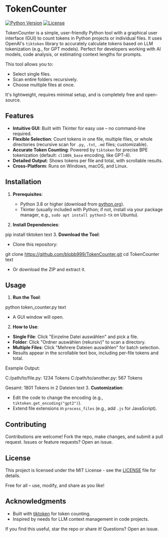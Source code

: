 # TokenCounter

[![Python Version](https://img.shields.io/badge/python-3.8%2B-blue.svg)](https://www.python.org/downloads/)
[![License](https://img.shields.io/badge/license-MIT-green.svg)](https://opensource.org/licenses/MIT)

TokenCounter is a simple, user-friendly Python tool with a graphical user interface (GUI) to count tokens in Python projects or individual files. It uses OpenAI's `tiktoken` library to accurately calculate tokens based on LLM tokenization (e.g., for GPT models). Perfect for developers working with AI models, code analysis, or estimating context lengths for prompts.

This tool allows you to:
- Select single files.
- Scan entire folders recursively.
- Choose multiple files at once.

It's lightweight, requires minimal setup, and is completely free and open-source.

## Features

- **Intuitive GUI**: Built with Tkinter for easy use – no command-line required.
- **Flexible Selection**: Count tokens in one file, multiple files, or whole directories (recursive scan for `.py`, `.txt`, `.md` files; customizable).
- **Accurate Token Counting**: Powered by `tiktoken` for precise BPE tokenization (default: `cl100k_base` encoding, like GPT-4).
- **Detailed Output**: Shows tokens per file and total, with scrollable results.
- **Cross-Platform**: Runs on Windows, macOS, and Linux.

## Installation

1. **Prerequisites**:
   - Python 3.8 or higher (download from [python.org](https://www.python.org/downloads/)).
   - Tkinter (usually included with Python; if not, install via your package manager, e.g., `sudo apt install python3-tk` on Ubuntu).

2. **Install Dependencies**:

pip install tiktoken
text
3. **Download the Tool**:
- Clone this repository:

git clone https://github.com/blobb999/TokenCounter.git
cd TokenCounter
text
- Or download the ZIP and extract it.

## Usage

1. **Run the Tool**:

python token_counter.py
text
- A GUI window will open.

2. **How to Use**:
- **Single File**: Click "Einzelne Datei auswählen" and pick a file.
- **Folder**: Click "Ordner auswählen (rekursiv)" to scan a directory.
- **Multiple Files**: Click "Mehrere Dateien auswählen" for batch selection.
- Results appear in the scrollable text box, including per-file tokens and total.

Example Output:

C:/path/to/file.py: 1234 Tokens
C:/path/to/another.py: 567 Tokens

Gesamt: 1801 Tokens in 2 Dateien
text
3. **Customization**:
   - Edit the code to change the encoding (e.g., `tiktoken.get_encoding("gpt2")`).
   - Extend file extensions in `process_files` (e.g., add `.js` for JavaScript).

## Contributing

Contributions are welcome! Fork the repo, make changes, and submit a pull request. Issues or feature requests? Open an issue.

## License

This project is licensed under the MIT License - see the [LICENSE](LICENSE) file for details.

Free for all – use, modify, and share as you like!

## Acknowledgments

- Built with [tiktoken](https://github.com/openai/tiktoken) for token counting.
- Inspired by needs for LLM context management in code projects.

If you find this useful, star the repo or share it! Questions? Open an issue.